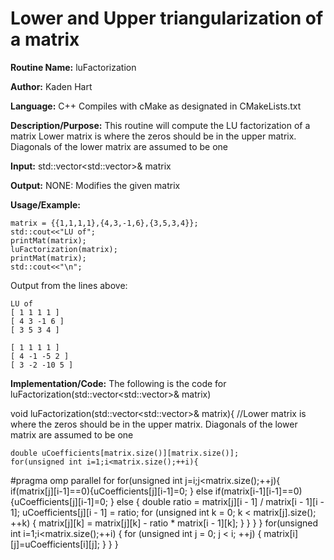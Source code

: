 # Lower and Upper triangularization of a matrix

**Routine Name:**           luFactorization

**Author:** Kaden Hart

**Language:** C++ Compiles with cMake as designated in CMakeLists.txt

**Description/Purpose:** This routine will compute the LU factorization of a matrix Lower matrix is where the zeros should be in the upper matrix. Diagonals of the lower matrix are assumed to be one  

**Input:** std::vector<std::vector<double>>& matrix  

**Output:** NONE: Modifies the given matrix 

**Usage/Example:**  

    matrix = {{1,1,1,1},{4,3,-1,6},{3,5,3,4}};
    std::cout<<"LU of";
    printMat(matrix);
    luFactorization(matrix);
    printMat(matrix);
    std::cout<<"\n";


Output from the lines above:

    LU of
    [ 1 1 1 1 ]
    [ 4 3 -1 6 ]
    [ 3 5 3 4 ]

    [ 1 1 1 1 ]
    [ 4 -1 -5 2 ]
    [ 3 -2 -10 5 ]

**Implementation/Code:** The following is the code for luFactorization(std::vector<std::vector<double>>& matrix)

void luFactorization(std::vector<std::vector<double>>& matrix){
    //Lower matrix is where the zeros should be in the upper matrix. Diagonals of the lower matrix are assumed to be one

    double uCoefficients[matrix.size()][matrix.size()];
    for(unsigned int i=1;i<matrix.size();++i){

#pragma omp parallel for
        for(unsigned int j=i;j<matrix.size();++j){
            if(matrix[j][i-1]==0){uCoefficients[j][i-1]=0; }
            else if(matrix[i-1][i-1]==0){uCoefficients[j][i-1]=0; }
            else {
                double ratio = matrix[j][i - 1] / matrix[i - 1][i - 1];
                uCoefficients[j][i - 1] = ratio;
                for (unsigned int k = 0; k < matrix[j].size(); ++k) {
                    matrix[j][k] = matrix[j][k] - ratio * matrix[i - 1][k];
                }
            }
        }
    }
    for(unsigned int i=1;i<matrix.size();++i) {
        for (unsigned int j = 0; j < i; ++j) {
            matrix[i][j]=uCoefficients[i][j];
        }
    }
}
